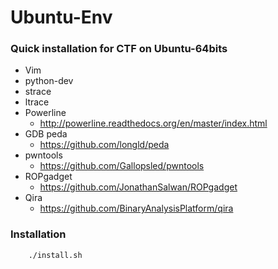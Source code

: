 # Ubuntu-Env
### Quick installation for CTF on Ubuntu-64bits
 - Vim
 - python-dev
 - strace
 - ltrace
 - Powerline
    - http://powerline.readthedocs.org/en/master/index.html
 - GDB peda
    - https://github.com/longld/peda
 - pwntools
    - https://github.com/Gallopsled/pwntools
 - ROPgadget
    - https://github.com/JonathanSalwan/ROPgadget
 - Qira
    - https://github.com/BinaryAnalysisPlatform/qira

### Installation

```
    ./install.sh
```


